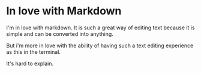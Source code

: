 # In love with Markdown

I'm in love with markdown. It is such a great way of editing text because it is simple and can be converted into anything. 

But i'm more in love with the ability of having such a text editing experience as this in the terminal. 

It's hard to explain.